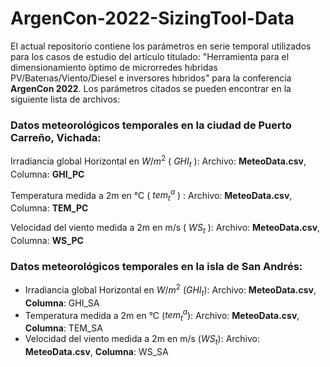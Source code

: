 # ArgenCon-2022-SizingTool-Data

El actual repositorio contiene los parámetros en serie temporal utilizados para los casos de estudio del artículo titulado: "Herramienta para el dimensionamiento ́optimo de microrredes hıbridas PV/Baterıas/Viento/Diesel e inversores hıbridos" para la conferencia **ArgenCon 2022**. Los parámetros citados se pueden encontrar en la siguiente lista de archivos:

### Datos meteorológicos temporales en la ciudad de Puerto Carreño, Vichada:
Irradiancia global Horizontal en $W/m^2$ ( $GHI_t$ ): Archivo: **MeteoData.csv**, Columna: **GHI_PC** 

Temperatura medida a 2m en °C ( $tem_{t}^{a}$ ) : Archivo: **MeteoData.csv**, Columna: **TEM_PC**

Velocidad del viento medida a 2m en m/s ( $WS_t$ ): Archivo: **MeteoData.csv**, Columna: **WS_PC**

### Datos meteorológicos temporales en la isla de San Andrés:
- Irradiancia global Horizontal en $W/m^2$ ($GHI_t$): Archivo: **MeteoData.csv**, **Columna**: GHI_SA 
- Temperatura medida a 2m en °C ($tem^a_t$): Archivo: **MeteoData.csv**, **Columna**: TEM_SA
- Velocidad del viento medida a 2m en m/s ($WS_t$): Archivo: **MeteoData.csv**, **Columna**: WS_SA
